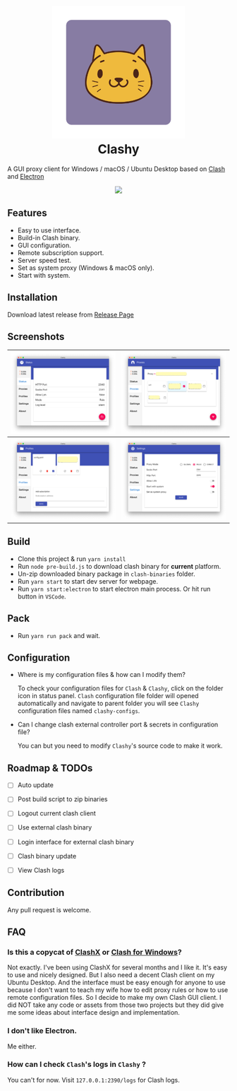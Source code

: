 <h1 align="center">
  <img src="./docs/icon.png" alt="Clash" width="300">
  <br>
  Clashy
  <br>
</h1>

A GUI proxy client for Windows / macOS / Ubuntu Desktop based on [Clash](https://github.com/Dreamacro/clash) and [Electron](https://electronjs.org/)

<div align="center">
<a href="https://travis-ci.org/SpongeNobody/Clashy">
<img src="https://api.travis-ci.org/SpongeNobody/Clashy.svg?branch=master" width="80" />
</a>
</div>

## Features

- Easy to use interface.
- Build-in Clash binary.
- GUI configuration.
- Remote subscription support.
- Server speed test.
- Set as system proxy (Windows & macOS only).
- Start with system.

## Installation
Download latest release from [Release Page](https://github.com/SpongeNobody/Clashy/releases)

## Screenshots

| ![status](./docs/status.png)   | ![proxies](./docs/proxies.png)   |
| ------------------------------------------------------- | --------------------------------------------------------- |
| ![profile](./docs/profile.png) | ![settings](./docs/settings.png) |




## Build

- Clone this project & run `yarn install`
- Run `node pre-build.js` to download clash binary for **current** platform.
- Un-zip downloaded binary package in `clash-binaries` folder.
- Run `yarn start` to start dev server for webpage.
- Run `yarn start:electron` to start electron main process. Or hit run button in `VSCode`.

## Pack
- Run `yarn run pack` and wait.


## Configuration

- Where is my configuration files & how can I modify them?

  To check your configuration files for `Clash` & `Clashy`, click on the folder icon in status panel. `Clash` configuration file folder will opened automatically and navigate to parent folder you will see  `Clashy` configuration files named `clashy-configs`.

- Can I change clash external controller port & secrets in configuration file?

  You can but you need to modify `Clashy`'s source code to make it work.

## Roadmap & TODOs

- [ ] Auto update
- [ ] Post build script to zip binaries
- [ ] Logout current clash client
- [ ] Use external clash binary
- [ ] Login interface for external clash binary
- [ ] Clash binary update
- [ ] View Clash logs


## Contribution
Any pull request is welcome.

## FAQ

### Is this a copycat of [ClashX](https://github.com/yichengchen/clashX) or [Clash for Windows](https://github.com/Fndroid/clash_for_windows_pkg)?

Not exactly. I've been using ClashX for several months and I like it. It's easy to use and nicely designed. But I also need a decent Clash client on my Ubuntu Desktop. And the interface must be easy enough for anyone to use because I don't want to teach my wife how to edit proxy rules or how to use remote configuration files. So I decide to make my own Clash GUI client. I did NOT take any code or assets from those two projects but they did give me some ideas about interface design and implementation.

### I don't like Electron.
Me either.

### How can I check `Clash`'s logs in `Clashy` ?
You can't for now. Visit `127.0.0.1:2390/logs` for Clash logs.